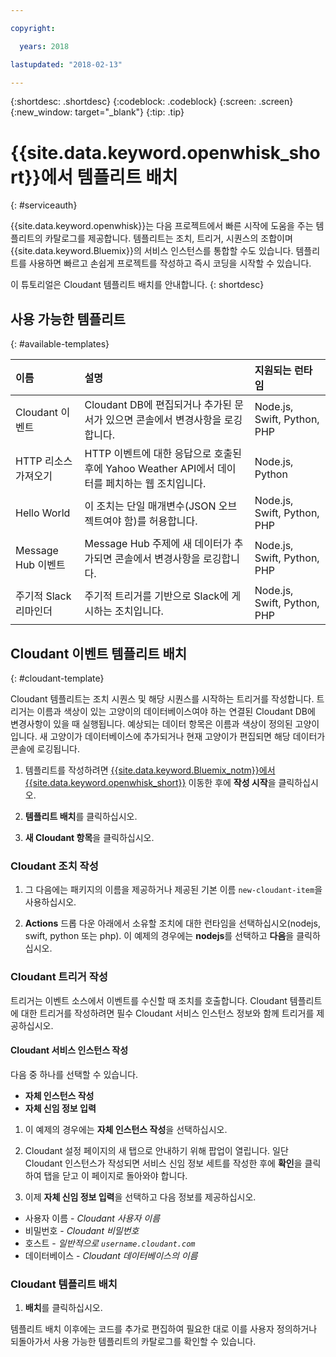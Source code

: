 ```yaml
---

copyright:

  years: 2018

lastupdated: "2018-02-13"

---
```


{:shortdesc: .shortdesc}
{:codeblock: .codeblock}
{:screen: .screen}
{:new_window: target="_blank"}
{:tip: .tip}

# {{site.data.keyword.openwhisk_short}}에서 템플리트 배치
{: #serviceauth}

{{site.data.keyword.openwhisk}}는 다음 프로젝트에서 빠른 시작에 도움을 주는 템플리트의 카탈로그를 제공합니다. 템플리트는 조치, 트리거, 시퀀스의 조합이며 {{site.data.keyword.Bluemix}}의 서비스 인스턴스를 통합할 수도 있습니다. 템플리트를 사용하면 빠르고 손쉽게 프로젝트를 작성하고 즉시 코딩을 시작할 수 있습니다.  

이 튜토리얼은 Cloudant 템플리트 배치를 안내합니다.
{: shortdesc}

## 사용 가능한 템플리트
{: #available-templates}

| 이름 | 설명 | 지원되는 런타임 | 
|:-----------------|:-----------------|:-----------------|
| Cloudant 이벤트 | Cloudant DB에 편집되거나 추가된 문서가 있으면 콘솔에서 변경사항을 로깅합니다. | Node.js, Swift, Python, PHP |
| HTTP 리소스 가져오기 | HTTP 이벤트에 대한 응답으로 호출된 후에 Yahoo Weather API에서 데이터를 페치하는 웹 조치입니다. | Node.js, Python |
| Hello World | 이 조치는 단일 매개변수(JSON 오브젝트여야 함)를 허용합니다. | Node.js, Swift, Python, PHP |
| Message Hub 이벤트 | Message Hub 주제에 새 데이터가 추가되면 콘솔에서 변경사항을 로깅합니다. | Node.js, Swift, Python, PHP | 
| 주기적 Slack 리마인더 | 주기적 트리거를 기반으로 Slack에 게시하는 조치입니다. | Node.js, Swift, Python, PHP |

## Cloudant 이벤트 템플리트 배치
{: #cloudant-template}

Cloudant 템플리트는 조치 시퀀스 및 해당 시퀀스를 시작하는 트리거를 작성합니다. 트리거는 이름과 색상이 있는 고양이의 데이터베이스여야 하는 연결된 Cloudant DB에 변경사항이 있을 때 실행됩니다. 예상되는 데이터 항목은 이름과 색상이 정의된 고양이입니다. 새 고양이가 데이터베이스에 추가되거나 현재 고양이가 편집되면 해당 데이터가 콘솔에 로깅됩니다. 

1. 템플리트를 작성하려면 [{{site.data.keyword.Bluemix_notm}}에서 {{site.data.keyword.openwhisk_short}}](https://dev-console.stage1.bluemix.net/openwhisk/) 이동한 후에 **작성 시작**을 클릭하십시오.  

2. **템플리트 배치**를 클릭하십시오. 

3. **새 Cloudant 항목**을 클릭하십시오. 

### Cloudant 조치 작성

1. 그 다음에는 패키지의 이름을 제공하거나 제공된 기본 이름 `new-cloudant-item`을 사용하십시오.  

2. **Actions** 드롭 다운 아래에서 소유할 조치에 대한 런타임을 선택하십시오(nodejs, swift, python 또는 php). 이 예제의 경우에는 **nodejs**를 선택하고 **다음**을 클릭하십시오. 

### Cloudant 트리거 작성

트리거는 이벤트 소스에서 이벤트를 수신할 때 조치를 호출합니다. Cloudant 템플리트에 대한 트리거를 작성하려면 필수 Cloudant 서비스 인스턴스 정보와 함께 트리거를 제공하십시오. 

#### Cloudant 서비스 인스턴스 작성

다음 중 하나를 선택할 수 있습니다. 
  * **자체 인스턴스 작성**
  * **자체 신임 정보 입력** 

1. 이 예제의 경우에는 **자체 인스턴스 작성**을 선택하십시오. 

2. Cloudant 설정 페이지의 새 탭으로 안내하기 위해 팝업이 열립니다. 일단 Cloudant 인스턴스가 작성되면 서비스 신임 정보 세트를 작성한 후에 **확인**을 클릭하여 탭을 닫고 이 페이지로 돌아와야 합니다. 

3. 이제 **자체 신임 정보 입력**을 선택하고 다음 정보를 제공하십시오. 
  * 사용자 이름 - _Cloudant 사용자 이름_
  * 비밀번호 - _Cloudant 비밀번호_
  * 호스트 - _일반적으로 `username.cloudant.com`_
  * 데이터베이스 - _Cloudant 데이터베이스의 이름_

### Cloudant 템플리트 배치

1. **배치**를 클릭하십시오. 

템플리트 배치 이후에는 코드를 추가로 편집하여 필요한 대로 이를 사용자 정의하거나 되돌아가서 사용 가능한 템플리트의 카탈로그를 확인할 수 있습니다. 

